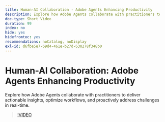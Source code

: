 ```yaml
---
title: Human-AI Collaboration - Adobe Agents Enhancing Productivity
description: Explore how Adobe Agents collaborate with practitioners to deliver actionable insights, optimize workflows, and proactively address challenges in real-time.
doc-type: Short Video
duration: 99
index: no
hide: yes
hidefromtoc: yes
recommendations: noCatalog, noDisplay
exl-id: d6fbe5e7-69d4-461e-b27d-630278f348b0
---
```

# Human-AI Collaboration: Adobe Agents Enhancing Productivity

Explore how Adobe Agents collaborate with practitioners to deliver actionable insights, optimize workflows, and proactively address challenges in real-time.

<!-- 62_S653_3442539_98_humanai-collaboration-adobe-agents-enhancing-productivity -->
>[!VIDEO](https://video.tv.adobe.com/v/3458189/?learn=on&enablevpops=true)
